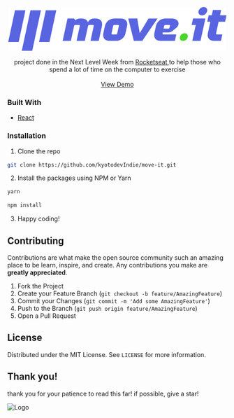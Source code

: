 <p align="center">
 <a href="https://github.com/kyotodevindie">
    <img src="public/logo-full.svg" alt="Logo" >
  </a>
</p>

  <p align="center">
    project done in the Next Level Week from 
    <a href="https://rocketseat.com.br/"> Rocketseat </a>
    to help those who spend a lot of time on the computer to exercise
    <br />
    <br />
    <a href="https://move-it-coral.vercel.app/">View Demo</a>
</p>

<!-- ABOUT THE PROJECT -->

### Built With

- [React](https://pt-br.reactjs.org/)

### Installation

1. Clone the repo

```sh
git clone https://github.com/kyotodevIndie/move-it.git
```

2. Install the packages using NPM or Yarn

```sh
yarn
```

```sh
npm install
```

3. Happy coding!

<!-- CONTRIBUTING -->

## Contributing

Contributions are what make the open source community such an amazing place to be learn, inspire, and create. Any contributions you make are **greatly appreciated**.

1. Fork the Project
2. Create your Feature Branch (`git checkout -b feature/AmazingFeature`)
3. Commit your Changes (`git commit -m 'Add some AmazingFeature'`)
4. Push to the Branch (`git push origin feature/AmazingFeature`)
5. Open a Pull Request

<!-- LICENSE -->

## License

Distributed under the MIT License. See `LICENSE` for more information.

## Thank you!

   <p> 
    thank you for your patience to read this far! if possible, give a star!
   </p> 
   <img src="src/assets/repoassets/1.gif" alt="Logo" width="150" height="150">

